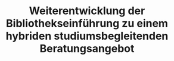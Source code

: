 ---
id: "beratung" # nochmal überlegen
method: "Bibliothekseinführung im Rahmen von Tutorien"
institution: "Fakultät für Wirtschafts- und Sozialwissenschaften"
title: "Weiterentwicklung der Bibliothekseinführung zu einem hybriden studiumsbegleitenden Beratungsangebot"
title_project:
title_short: "Hybrides Beratungsangebot"
period: "Apr 23 ­­- Mar 24 (12 months)"
foerderlinie: "Fachspezifische Data Literacy"
round: "2"
lecture2go:
uhh_url: "https://www.hcl.uni-hamburg.de/ddlitlab/data-literacy-lehrlabor/zweite-foerderrunde/07-hybrides-beratungsangebot.html"
contributors: "Pune Karimi"
mentor: "Michael Eiden, Dr. Sabine Rauchmann, Ute Lehmann"
quote: "Studierende sollen die jeweiligen Teilkompetenzen zur wissenschaftlichen Informations- und Literaturrecherche immer genau dann im Verlauf ihres Studiums erwerben können, wenn sie sie unmittelbar benötigen und anwenden. Zu diesem Zweck wurde die Bibliothekseinführung weiterentwickelt."
text: |
    ### Ausrichtung des Lehrlabors

    Bisher wurden Bibliothekseinführungen für BA-Studiengänge Soziologie und Politikwissenschaft sowie den Lehramtsstudiengang Sozialwissenschaften einmalig als 90-minütige Präsenzveranstaltungen im ersten Semester durchgeführt. Diese Veranstaltungen mussten viele Inhalte in kurzer Zeit abdecken, was wenig Raum für praktisches Ausprobieren ließ und oft Informationen beinhaltete, die erst später im Studium benötigt wurden. Um diese Defizite zu beheben, wurde beschlossen, die Bibliothekseinführungen zu einem studienbegleitenden, vor allem online-basierten Beratungsangebot weiterzuentwickeln.

    Durch die pandemiebedingte Umstellung auf Online-Einführungen seit dem SoSe 2020 wurden positive Erfahrungen gesammelt. Ziel der Weiterentwicklung ist es, Studierende kontinuierlich bei der Literaturrecherche zu unterstützen, was für ihre Seminararbeiten und Referate essentiell ist.

    Ein neues Lehrkonzept wurde entwickelt, das alle notwendigen Informationen und Tools für die Studierenden leicht zugänglich macht. Vorteile des Onlineformats sind die flexible Kursorganisation, permanente Verfügbarkeit und die Inklusion von Studierenden, die aus gesundheitlichen Gründen oder Pflegeverantwortungen nicht regelmäßig an der Universität anwesend sein können.

    ### Rückblick und Ergebnisse

    Das Projekt ermöglichte die Entwicklung neuer Formate wie OpenOlat, Online-Sprechstunden und intensive Tutorenschulungen. Innerhalb von OpenOlat wurden Selbsttests, How-To-Videos, Texte und Infografiken erstellt. Die Bibliothekseinführung wurde reformiert und erweitert, erfolgreich in eine hybride Lernumgebung überführt, und um Themen wie Künstliche Intelligenz ergänzt.

    Die Bibliotheksmitarbeiter:innen konnten ihre Kompetenz in der Entwicklung neuer Formate stärken. Es wurde ein Austausch mit Fachverantwortlichen und Studierenden über Inhalte, Formate und Zeitpunkte geführt, um die Beratungskomponenten zu verbessern.

    Module 1 und 2 des OpenOlat-Kurses (4 Module sind geplant) adressieren viele Projektziele. Die Lehrinhalte wurden so aufbereitet, dass die Studierenden durch gemeinsames Ausprobieren und Auswerten der Suchergebnisse die Vor- und Nachteile verschiedener Suchinstrumente sowie die Bedeutung der richtigen Suchbegriffe erlernen konnten. Es zeigte sich, dass das praktische Erlernen für diese Inhalte besonders wichtig ist, was in früheren Einführungsveranstaltungen zu wenig berücksichtigt wurde.

    ### Tipps von Lehrenden für Lehrende

    Der durch das Projekt ermöglichte Austausch mit den Studierenden (Kursteilnehmenden und studentischen Hilfskräften/Tutor:innen) erlaubte es, deren Wahrnehmungen viel besser in die Präsentation der Lehrinhalte einzubeziehen. Im Laufe des Projekts traten die Besonderheiten von Online-Kursen in OpenOlat sehr deutlich zutage, und es konnten Strategien und Formen entwickelt werden, um die Lehrinhalte möglichst optimal für das Online-Selbststudium aufzubereiten. Diese Form der Vermittlung war für die Bibliotheksmitarbeitenden Neuland. Das Projekt bot eine einmalige Chance, dies zu realisieren. Eine solche Auseinandersetzung im Rahmen der normalen Bibliotheksarbeit ohne Förderung wäre in dieser Form nicht möglich gewesen.

image: "https://www.hcl.uni-hamburg.de/16932740/220901-uhh-shooting-von-wieding-769-733x414-058101efcf07a12a4ade5358eb5704e1feca2cb7.jpg"
image_credit: "von Wieding / UHH"
link_external: 
stine:
---
